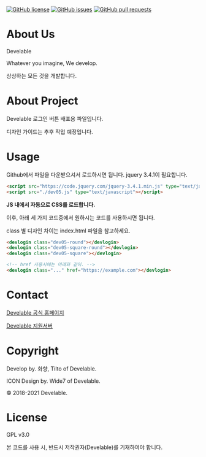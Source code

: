 [![GitHub license](https://img.shields.io/github/license/develable/Develable-Button?style=for-the-badge)](https://github.com/develable/Develable-Button) [![GitHub issues](https://img.shields.io/github/issues/develable/Develable-Button?style=for-the-badge)](https://github.com/develable/Develable-Button/issues) [![GitHub pull requests](https://img.shields.io/github/issues-pr/develable/Develable-Button?style=for-the-badge)](https://github.com/develable/Develable-Button/pulls) 

# About Us

Develable

Whatever you imagine, We develop.

상상하는 모든 것을 개발합니다.

# About Project

Develable 로그인 버튼 배포용 파일입니다.

디자인 가이드는 추후 작업 예정입니다.

# Usage

Github에서 파일을 다운받으셔서 로드하시면 됩니다. jquery 3.4.1이 필요합니다.

```html
<script src="https://code.jquery.com/jquery-3.4.1.min.js" type="text/javascript"></script>
<script src="./dev05.js" type="text/javascript"></script>
```

**JS 내에서 자동으로 CSS를 로드합니다.**

이후, 아래 세 가지 코드중에서 원하시는 코드를 사용하시면 됩니다.

class 별 디자인 차이는 index.html 파일을 참고하세요.

```html
<devlogin class="dev05-round"></devlogin>
<devlogin class="dev05-square-round"></devlogin>
<devlogin class="dev05-square"></devlogin>

<!-- href 사용시에는 아래와 같이. -->
<devlogin class="..." href="https://example.com"></devlogin>
```

# Contact

[Develable 공식 홈페이지](https://develable.xyz)

[Develable 지원서버](https://invite.gg/Develable)

# Copyright

Develop by. 화향, Tilto of Develable.

ICON Design by. Wide7 of Develable.

© 2018-2021 Develable.

# License

GPL v3.0

본 코드를 사용 시, 반드시 저작권자(Develable)를 기재하여야 합니다.
